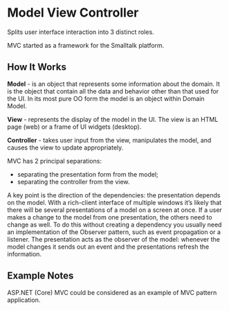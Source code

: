 ﻿# Model View Controller

Splits user interface interaction into 3 distinct roles.

MVC started as a framework for the Smalltalk platform.

## How It Works

**Model** - is an object that represents some information about the domain.
It is the object that contain all the data and behavior other than that used for the UI.
In its most pure OO form the model is an object within Domain Model.

**View** - represents the display of the model in the UI.
The view is an HTML page (web) or a frame of UI widgets (desktop).

**Controller** - takes user input from the view,
manipulates the model, and causes the view to update appropriately.

MVC has 2 principal separations:

- separating the presentation form from the model;
- separating the controller from the view.

A key point is the direction of the dependencies: the presentation depends on the model.
With a rich-client interface of multiple windows it’s likely that
there will be several presentations of a model on a screen at once.
If a user makes a change to the model from one presentation,
the others need to change as well.
To do this without creating a dependency you usually need an implementation
of the Observer pattern, such as event propagation or a listener.
The presentation acts as the observer of the model: whenever the model changes
it sends out an event and the presentations refresh the information.

## Example Notes

ASP.NET (Core) MVC could be considered as an example of MVC pattern application.
